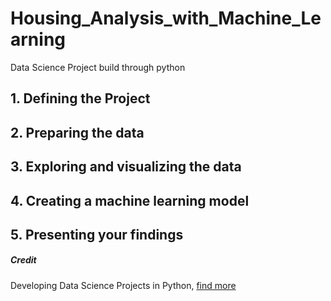 # Housing_Analysis_with_Machine_Learning
Data Science Project build through python

## 1. Defining the Project

## 2. Preparing the data

## 3. Exploring and visualizing the data

## 4. Creating a machine learning model

## 5. Presenting your findings

##### Credit
Developing Data Science Projects in Python, [find more](https://learnpython.com/blog/developing-python-projects-beginners-guide/)
